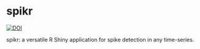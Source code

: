 
<!-- README.md is generated from README.Rmd. Please edit that file - rmarkdown::render('README.Rmd', output_format = 'github_document', output_file = 'README.md') -->

# spikr

[![DOI](https://zenodo.org/badge/DOI/10.5281/zenodo.4389445.svg)](https://doi.org/10.5281/zenodo.4389445)

spikr: a versatile R Shiny application for spike detection in any
time-series.
